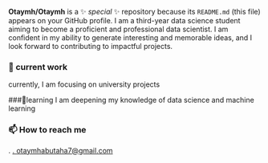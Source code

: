 
**Otaymh/Otaymh** is a ✨ _special_ ✨ repository because its `README.md` (this file) appears on your GitHub profile.
 I am a third-year data science student aiming to become a proficient and professional data scientist. I am confident in my ability to generate interesting and memorable ideas, and I look forward to contributing to impactful projects.

 ### 🔭 current work
 currently, I am focusing on university projects
 
 ###🌱learning
 I am deepening my knowledge of data science and machine learning
 
 ### 📫 How to reach me
 . <a href="https://www.linkedin.com/in/otaymhabutaha"/>
 . [otaymhabutaha7@gmail.com](mailto:otaymhabutaha7@gmail.com)

